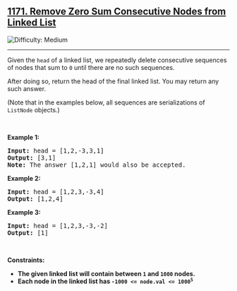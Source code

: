 <h2><a href="https://leetcode.com/problems/remove-zero-sum-consecutive-nodes-from-linked-list/">1171. Remove Zero Sum Consecutive Nodes from Linked List</a></h2><img src='https://img.shields.io/badge/Difficulty-Medium-orange' alt='Difficulty: Medium' /><hr><p>Given the <code>head</code>&nbsp;of a linked list, we repeatedly delete consecutive sequences of nodes that sum to <code>0</code>&nbsp;until there are no such sequences.</p>

<p>After doing so, return the head of the final linked list.  You may return any such answer.</p>

<p>(Note that in the examples below, all sequences are serializations of <code>ListNode</code>&nbsp;objects.)</p>

<p>&nbsp;</p>
<p><strong class="example">Example 1:</strong></p>

<pre>
<strong>Input:</strong> head = [1,2,-3,3,1]
<strong>Output:</strong> [3,1]
<strong>Note:</strong> The answer [1,2,1] would also be accepted.
</pre>

<p><strong class="example">Example 2:</strong></p>

<pre>
<strong>Input:</strong> head = [1,2,3,-3,4]
<strong>Output:</strong> [1,2,4]
</pre>

<p><strong class="example">Example 3:</strong></p>

<pre>
<strong>Input:</strong> head = [1,2,3,-3,-2]
<strong>Output:</strong> [1]
</pre>

<p>&nbsp;</p>
<p><strong>Constraints:</strong></p>

<ul>
	<li><strong>The given linked list will contain between <code>1</code> and <code>1000</code> nodes.</strong></li>
	<li><strong>Each node in the linked list has <strong><code>-1000 &lt;= node.val &lt;= 1000<sup>5</sup></code></li>
</ul>